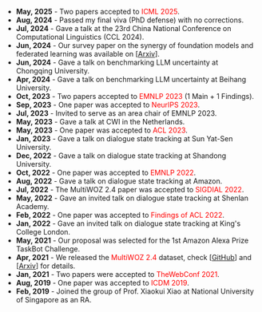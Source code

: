 + **May, 2025** - Two papers accepted to <font color=red>ICML 2025</font>.
+ **Aug, 2024** - Passed my final viva (PhD defense) with no corrections.
+ **Jul, 2024** - Gave a talk at the 23rd China National Conference on Computational Linguistics (CCL 2024).
+ **Jun, 2024** - Our survey paper on the synergy of foundation models and federated learning was available on [[Arxiv](https://arxiv.org/abs/2406.12844)].
+ **Jun, 2024** - Gave a talk on benchmarking LLM uncertainty at Chongqing University.
+ **Apr, 2024** - Gave a talk on benchmarking LLM uncertainty at Beihang University.
+ **Oct, 2023** - Two papers accepted to <font color=red>EMNLP 2023</font> (1 Main + 1 Findings).
+ **Sep, 2023** - One paper was accepted to <font color=red>NeurIPS 2023</font>.
+ **Jul, 2023** - Invited to serve as an area chair of EMNLP 2023.
+ **May, 2023** - Gave a talk at CWI in the Netherlands.
+ **May, 2023** - One paper was accepted to <font color=red>ACL 2023</font>.  
+ **Jan, 2023** - Gave a talk on dialogue state tracking at Sun Yat-Sen University.
+ **Dec, 2022** - Gave a talk on dialogue state tracking at Shandong University.
+ **Oct, 2022** - One paper was accepted to <font color=red>EMNLP 2022</font>.  
+ **Aug, 2022** - Gave a talk on dialogue state tracking at Amazon.
+ **Jul, 2022** - The MultiWOZ 2.4 paper was accepted to <font color=red>SIGDIAL 2022</font>.
+ **May, 2022** - Gave an invited talk on dialogue state tracking at Shenlan Academy.
+ **Feb, 2022** - One paper was accepted to <font color=red>Findings of ACL 2022</font>.  
+ **Jan, 2022** - Gave an invited talk on dialogue state tracking at King's College London.
+ **May, 2021** - Our proposal was selected for the 1st Amazon Alexa Prize TaskBot Challenge.
+ **Apr, 2021** - We released the <font color=red>MultiWOZ 2.4</font> dataset, check [[GitHub](https://github.com/smartyfh/MultiWOZ2.4)] and [[Arxiv](https://arxiv.org/abs/2104.00773)] for details.
+ **Jan, 2021** - Two papers were accepted to <font color=red>TheWebConf 2021</font>.
+ **Aug, 2019** - One paper was accepted to <font color=red>ICDM 2019</font>.  
+ **Feb, 2019** - Joined the group of Prof. Xiaokui Xiao at National University of Singapore as an RA.  

